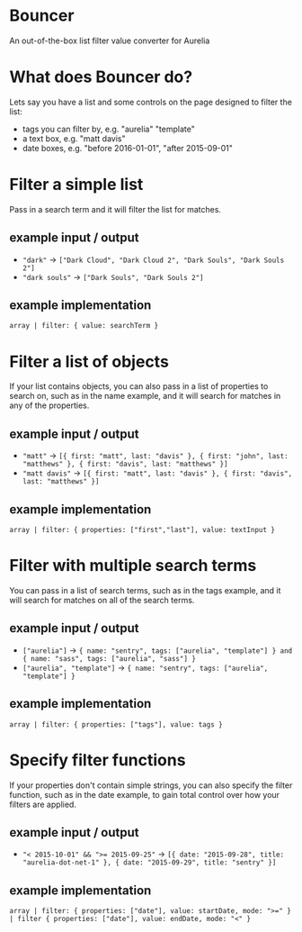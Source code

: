 # Bouncer
An out-of-the-box list filter value converter for Aurelia

# What does Bouncer do?

Lets say you have a list and some controls on the page designed to filter the list:
  - tags you can filter by, e.g. "aurelia" "template"
  - a text box, e.g. "matt davis"
  - date boxes, e.g. "before 2016-01-01", "after 2015-09-01"

# Filter a simple list 

Pass in a search term and it will filter the list for matches.

## example input / output
- `"dark"` -> `["Dark Cloud", "Dark Cloud 2", "Dark Souls", "Dark Souls 2"]`
- `"dark souls"` -> `["Dark Souls", "Dark Souls 2"]`

## example implementation
`array | filter: { value: searchTerm }`

# Filter a list of objects

If your list contains objects, you can also pass in a list of properties to search on, such as in the name example, and it will search for matches in any of the properties. 

## example input / output
- `"matt"` -> `[{ first: "matt", last: "davis" }, { first: "john", last: "matthews" }, { first: "davis", last: "matthews" }]`
- `"matt davis"` -> `[{ first: "matt", last: "davis" }, { first: "davis", last: "matthews" }]`

## example implementation
`array | filter: { properties: ["first","last"], value: textInput }`

# Filter with multiple search terms

You can pass in a list of search terms, such as in the tags example, and it will search for matches on all of the search terms.

## example input / output
- `["aurelia"]` -> `{ name: "sentry", tags: ["aurelia", "template"] } and { name: "sass", tags: ["aurelia", "sass"] }`
- `["aurelia", "template"]` -> `{ name: "sentry", tags: ["aurelia", "template"] }`

## example implementation
`array | filter: { properties: ["tags"], value: tags }`

# Specify filter functions

If your properties don't contain simple strings, you can also specify the filter function, such as in the date example, to gain total control over how your filters are applied.
	
## example input / output 
- `"< 2015-10-01" && ">= 2015-09-25"` -> `[{ date: "2015-09-28", title: "aurelia-dot-net-1" }, { date: "2015-09-29", title: "sentry" }]`

## example implementation
`array | filter: { properties: ["date"], value: startDate, mode: ">=" } | filter { properties: ["date"], value: endDate, mode: "<" }`
